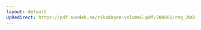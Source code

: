 ```yaml
---
layout: default
UpRedirect: https://pdf.swedeb.se/riksdagen-volumeG-pdf/200001/reg_200001/reg_200001_0082.pdf
---
```

